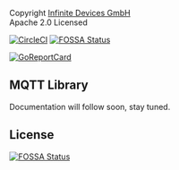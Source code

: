 Copyright [Infinite Devices GmbH](https://infinitedevices.de)\
Apache 2.0 Licensed 

[![CircleCI](https://circleci.com/gh/infinitedevices/mqtt-go/tree/master.svg?style=svg)](https://circleci.com/gh/infinimesh/mqtt-go/tree/master) [![FOSSA Status](https://app.fossa.io/api/projects/git%2Bgithub.com%2Finfinimesh%2Fmqtt-go.svg?type=shield)](https://app.fossa.io/projects/git%2Bgithub.com%2Finfinimesh%2Fmqtt-go?ref=badge_shield)

[![GoReportCard](https://goreportcard.com/badge/github.com/infinimesh/mqtt-go)](https://goreportcard.com/report/github.com/infinimesh/mqtt-go) 

## MQTT Library
Documentation will follow soon, stay tuned.


## License
[![FOSSA Status](https://app.fossa.io/api/projects/git%2Bgithub.com%2Finfinimesh%2Fmqtt-go.svg?type=large)](https://app.fossa.io/projects/git%2Bgithub.com%2Finfinimesh%2Fmqtt-go?ref=badge_large)
